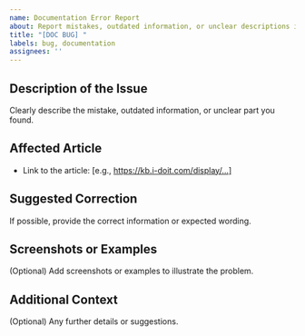 ```yaml
---
name: Documentation Error Report
about: Report mistakes, outdated information, or unclear descriptions in the Knowledge Base
title: "[DOC BUG] "
labels: bug, documentation
assignees: ''
---
```


## Description of the Issue

Clearly describe the mistake, outdated information, or unclear part you found.

## Affected Article

- Link to the article: [e.g., https://kb.i-doit.com/display/...]

## Suggested Correction

If possible, provide the correct information or expected wording.

## Screenshots or Examples

(Optional) Add screenshots or examples to illustrate the problem.

## Additional Context

(Optional) Any further details or suggestions.
